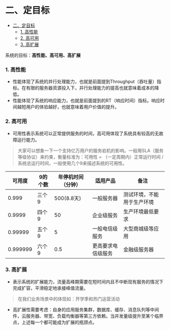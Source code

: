 二、定目标
=============
- [二、定目标](#二、定目标)
    - [1. 高性能](#1高性能)
    - [2. 高可用](#2高可用)
    - [3. 高扩展](#3高扩展)


系统的目标：**高性能、高可用、高扩展**
### 1. 高性能
- 性能体现了系统的并行处理能力，也就是前面提到Throughput（吞吐量）指标。在有限的服务器资源投入下，并行处理能力的提高也就意味着成本的降低。
- 性能体现了系统的响应能力，也就是前面提到的RT（响应时间）指标。响应时间越短用户的体验越好，也就意味着用户价值的提升。
### 2. 高可用
- 可用性表示系统可以正常提供服务的时间，高可用体现了系统具有较高的无故障运行能力。

> 大家可以想象一下一个支持亿万用户的服务宕机的影响。一般用SLA（服务等级协议）来约束，衡量标准为：可用性 = （一定周期内）正常运行时间 / 系统总运行时间，一般使用几个9来描述系统的可用性。

|  可用度  | 9的个数  | 年停机时间（分钟） | 适用产品 | 备注 |
|  ----  | ----  | ----  | ----  | ----  |
| 0.999 | 三个9 | 500(8.8天) | 一般服务器 | 测试环境，不能用于生产环境 |
| 0.9999 | 四个9 | 50 | 企业级服务 | 生产环境最低要求    |
| 0.99999 | 五个9 | 5 | 一般电信级服务 | 大型商城级等应用 |
| 0.999999 | 六个9 | 0.5 | 更高要求电信级服务 | 金融级服务器 |

### 3. 高扩展
- 表示系统的扩展能力，流量高峰期需要在短时间内且不中断现有服务的情况下完成扩容，平滑稳定地承接峰值流量。
> 在我们业务场景中的体现如：开学季和热门运营活动
- 高扩展性需要考虑：自身的应用服务集群，数据库、缓存、消息队列等中间件，云服务器、带宽、负载均衡器等第三方依赖。当并发量级提升至某个临界点，上述每一个都可能成为扩展的瓶颈点。